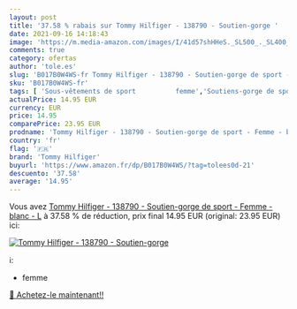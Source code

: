 ```yaml
---
layout: post
title: '37.58 % rabais sur Tommy Hilfiger - 138790 - Soutien-gorge '
date: 2021-09-16 14:18:43
image: 'https://m.media-amazon.com/images/I/41d57shHHeS._SL500_._SL400_.jpg'
comments: true
category: ofertas
author: 'tole.es'
slug: 'B017B0W4WS-fr Tommy Hilfiger - 138790 - Soutien-gorge de sport - Femme -...'
sku: 'B017B0W4WS-fr'
tags: [ 'Sous-vêtements de sport          femme','Soutiens-gorge de sport femme','Sportswear femme','Vêtements','Vêtements femme','tommy hilfiger', ]
actualPrice: 14.95 EUR
currency: EUR
price: 14.95
comparePrice: 23.95 EUR
prodname: 'Tommy Hilfiger - 138790 - Soutien-gorge de sport - Femme - blanc - L'
country: 'fr'
flag: '🇫🇷'
brand: 'Tommy Hilfiger'
buyurl: 'https://www.amazon.fr/dp/B017B0W4WS/?tag=tolees0d-21'
descuento: '37.58'
average: '14.95'
---
```


Vous avez [Tommy Hilfiger - 138790 - Soutien-gorge de sport - Femme - blanc - L](https://www.amazon.fr/dp/B017B0W4WS/?tag=tolees0d-21)  à  37.58 % de réduction, prix final  14.95 EUR (original: 23.95 EUR) ici:

[![Tommy Hilfiger - 138790 - Soutien-gorge ](https://m.media-amazon.com/images/I/41d57shHHeS._SL500_._SL400_.jpg)](https://www.amazon.fr/dp/B017B0W4WS/?tag=tolees0d-21)

ℹ️:

- femme

[🛒 Achetez-le maintenant!!](https://www.amazon.fr/dp/B017B0W4WS/?tag=tolees0d-21)
